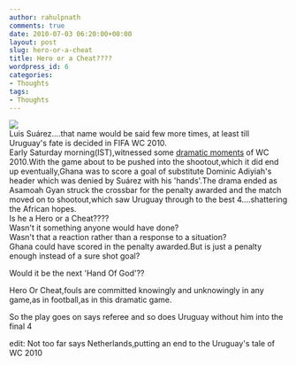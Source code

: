 ```yaml
---
author: rahulpnath
comments: true
date: 2010-07-03 06:20:00+00:00
layout: post
slug: hero-or-a-cheat
title: Hero or a Cheat????
wordpress_id: 6
categories:
- Thoughts
tags:
- Thoughts
---
```


[![](http://rahulpnath.files.wordpress.com/2010/07/suarezsave-afp.jpg?w=300)](http://rahulpnath.files.wordpress.com/2010/07/suarezsave-afp.jpg)  
Luis Suárez....that name would be said few more times, at least till Uruguay's fate is decided in FIFA WC 2010.  
Early Saturday morning(IST),witnessed some [dramatic moments](http://www.fifa.com/worldcup/matches/round=249718/match=300061508/index.html#ghana+penalty) of WC 2010.With the game about to be pushed into the shootout,which it did end up eventually,Ghana was to score a goal of substitute Dominic Adiyiah's header which was denied by Suárez with his 'hands'.The drama ended as Asamoah Gyan struck the crossbar for the penalty awarded and the match moved on to shootout,which saw Uruguay through to the best 4....shattering the African hopes.  
Is he a Hero or a Cheat????  
Wasn't it something anyone would have done?  
Wasn't that a reaction rather than a response to a situation?  
Ghana could have scored in the penalty awarded.But is just a penalty enough instead of a sure shot goal?  
  
Would it be the next 'Hand Of God'??  
  
Hero Or Cheat,fouls are committed knowingly and unknowingly in any game,as in football,as in this dramatic game.  
  
So the play goes on says referee and so does Uruguay without him into the final 4  
  
edit: Not too far says Netherlands,putting an end to the Uruguay's tale of WC 2010
